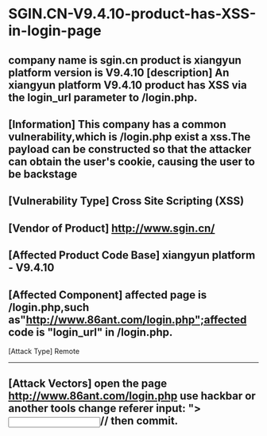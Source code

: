 # SGIN.CN-V9.4.10-product-has-XSS-in-login-page

company name is sgin.cn
product is xiangyun platform
version is V9.4.10
[description]
An xiangyun platform V9.4.10 product has XSS via the login_url parameter to /login.php.
------------------------------------------
[Information]
This company has a common vulnerability,which is /login.php exist a xss.The payload can be constructed so that the attacker can obtain the user's cookie, causing the user to be backstage
------------------------------------------
[Vulnerability Type]
Cross Site Scripting (XSS)
------------------------------------------
[Vendor of Product]
http://www.sgin.cn/
------------------------------------------
[Affected Product Code Base]
xiangyun platform - V9.4.10
------------------------------------------
[Affected Component]
affected page is /login.php,such as"http://www.86ant.com/login.php";affected code is "login_url" in /login.php.
------------------------------------------
[Attack Type]
 Remote

 ------------------------------------------
[Attack Vectors]
open the page http://www.86ant.com/login.php
use hackbar or another tools change referer
input:     "><input name="haha" value="" onmouseover=alert(document.cookie)>//
then commit.
 ------------------------------------------
 
